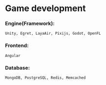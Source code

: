 # Game development

###	Engine(Framework): 
	Unity, Egret, LayaAir, Pixijs, Godot, OpenFL

###	Frontend:
	Angular

###	Database:
	MongoDB, PostgreSQL, Redis, Memcached

